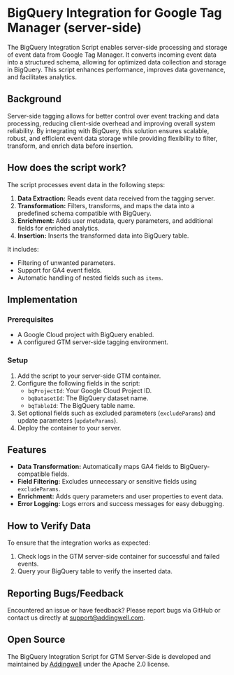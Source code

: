 # BigQuery Integration for Google Tag Manager (server-side)

The BigQuery Integration Script enables server-side processing and storage of event data from Google Tag Manager. It converts incoming event data into a structured schema, allowing for optimized data collection and storage in BigQuery. This script enhances performance, improves data governance, and facilitates analytics.

## Background

Server-side tagging allows for better control over event tracking and data processing, reducing client-side overhead and improving overall system reliability. By integrating with BigQuery, this solution ensures scalable, robust, and efficient event data storage while providing flexibility to filter, transform, and enrich data before insertion.

## How does the script work?

The script processes event data in the following steps:

1. **Data Extraction:** Reads event data received from the tagging server.
2. **Transformation:** Filters, transforms, and maps the data into a predefined schema compatible with BigQuery.
3. **Enrichment:** Adds user metadata, query parameters, and additional fields for enriched analytics.
4. **Insertion:** Inserts the transformed data into BigQuery table.

It includes:
- Filtering of unwanted parameters.
- Support for GA4 event fields.
- Automatic handling of nested fields such as `items`.

## Implementation

### Prerequisites

- A Google Cloud project with BigQuery enabled.
- A configured GTM server-side tagging environment.

### Setup

1. Add the script to your server-side GTM container.
2. Configure the following fields in the script:
   - `bqProjectId`: Your Google Cloud Project ID.
   - `bqDatasetId`: The BigQuery dataset name.
   - `bqTableId`: The BigQuery table name.
3. Set optional fields such as excluded parameters (`excludeParams`) and update parameters (`updateParams`).
4. Deploy the container to your server.

## Features

- **Data Transformation:** Automatically maps GA4 fields to BigQuery-compatible fields.
- **Field Filtering:** Excludes unnecessary or sensitive fields using `excludeParams`.
- **Enrichment:** Adds query parameters and user properties to event data.
- **Error Logging:** Logs errors and success messages for easy debugging.

## How to Verify Data

To ensure that the integration works as expected:

1. Check logs in the GTM server-side container for successful and failed events.
2. Query your BigQuery table to verify the inserted data.

## Reporting Bugs/Feedback

Encountered an issue or have feedback? Please report bugs via GitHub or contact us directly at support@addingwell.com.

## Open Source

The BigQuery Integration Script for GTM Server-Side is developed and maintained by [Addingwell](https://www.addingwell.com/) under the Apache 2.0 license.
